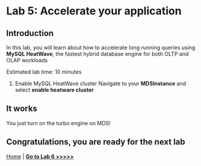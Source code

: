 # Lab 5: Accelerate your application

## Introduction

In this lab, you will learn about how to accelerate long running queries using **MySQL HeatWave**, the fastest hybrid database engine for both OLTP and OLAP workloads

Estimated lab time: 10 minutes

1. Enable MySQL HeatWave cluster 
Navigate to your **MDSInstance** and select **enable heatware cluster**

## It works

You just turn on the turbo engine on MDS!

## Congratulations, you are ready for the next lab

[Home](../README.md) | [**Go to Lab 6 >>>>>**](../lab6/README.md)

